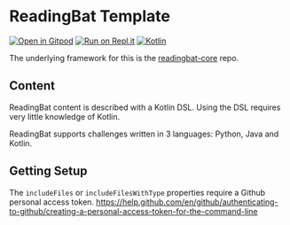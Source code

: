 # ReadingBat Template

[![Open in Gitpod](https://gitpod.io/button/open-in-gitpod.svg)](https://gitpod.io/#https://github.com/readingbat/readingbat-template)
[![Run on Repl.it](https://repl.it/badge/github/readingbat/readingbat-template)](https://repl.it/github/readingbat/readingbat-template)
[![Kotlin](https://img.shields.io/badge/%20language-Kotlin-red.svg)](https://kotlinlang.org/)

The underlying framework for this is the [readingbat-core](https://github.com/readingbat/readingbat-core) repo.

## Content

ReadingBat content is described with a Kotlin DSL. Using the DSL requires very little knowledge of Kotlin.

ReadingBat supports challenges written in 3 languages: Python, Java and Kotlin.

## Getting Setup

The `includeFiles` or `includeFilesWithType` properties require a Github personal access token.
https://help.github.com/en/github/authenticating-to-github/creating-a-personal-access-token-for-the-command-line